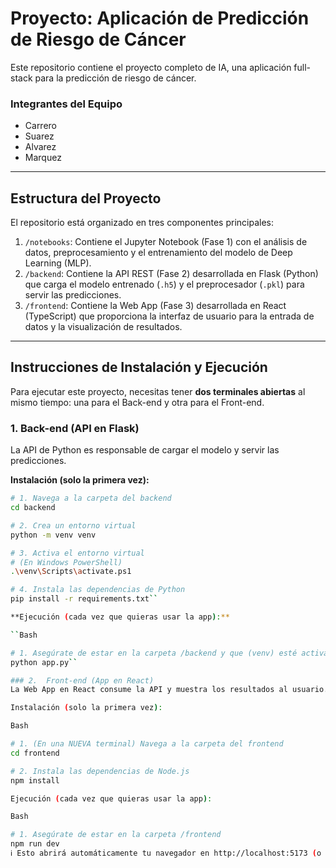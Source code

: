 # Proyecto: Aplicación de Predicción de Riesgo de Cáncer

Este repositorio contiene el proyecto completo de IA, una aplicación full-stack para la predicción de riesgo de cáncer.

### Integrantes del Equipo

* Carrero
* Suarez
* Alvarez
* Marquez

---

##  Estructura del Proyecto

El repositorio está organizado en tres componentes principales:

1.  `/notebooks`: Contiene el Jupyter Notebook (Fase 1) con el análisis de datos, preprocesamiento y el entrenamiento del modelo de Deep Learning (MLP).
2.  `/backend`: Contiene la API REST (Fase 2) desarrollada en Flask (Python) que carga el modelo entrenado (`.h5`) y el preprocesador (`.pkl`) para servir las predicciones.
3.  `/frontend`: Contiene la Web App (Fase 3) desarrollada en React (TypeScript) que proporciona la interfaz de usuario para la entrada de datos y la visualización de resultados.

---

##  Instrucciones de Instalación y Ejecución

Para ejecutar este proyecto, necesitas tener **dos terminales abiertas** al mismo tiempo: una para el Back-end y otra para el Front-end.

### 1.  Back-end (API en Flask)

La API de Python es responsable de cargar el modelo y servir las predicciones.

**Instalación (solo la primera vez):**

```bash
# 1. Navega a la carpeta del backend
cd backend

# 2. Crea un entorno virtual
python -m venv venv

# 3. Activa el entorno virtual
# (En Windows PowerShell)
.\venv\Scripts\activate.ps1

# 4. Instala las dependencias de Python
pip install -r requirements.txt``

**Ejecución (cada vez que quieras usar la app):**

``Bash

# 1. Asegúrate de estar en la carpeta /backend y que (venv) esté activado
python app.py``

### 2.  Front-end (App en React)
La Web App en React consume la API y muestra los resultados al usuario.

Instalación (solo la primera vez):

Bash

# 1. (En una NUEVA terminal) Navega a la carpeta del frontend
cd frontend

# 2. Instala las dependencias de Node.js
npm install

Ejecución (cada vez que quieras usar la app):

Bash

# 1. Asegúrate de estar en la carpeta /frontend
npm run dev
ℹ️ Esto abrirá automáticamente tu navegador en http://localhost:5173 (o el puerto que indique la terminal). Ahora puedes usar la aplicación.
